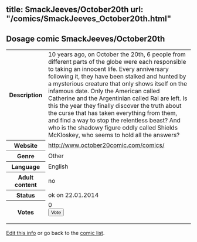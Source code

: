 title: SmackJeeves/October20th
url: "/comics/SmackJeeves_October20th.html"
---
Dosage comic SmackJeeves/October20th
-----------------------------------------

<p id="msg"></p>
<script type="text/javascript">
if (window.location.search === '?edit_info_mail=sent_ok') {
  var elem = document.getElementById("msg");
  elem.innerHTML = 'Edited information sucessfully sent for review, which is usually done daily. Thanks!';
  elem.className = 'ok';
}
</script>
<table class="comicinfo">
<tr>
<th>Description</th><td>10 years ago, on October the 20th, 6 people from different parts of the globe were each responsible to taking an innocent life. Every anniversary following it, they have been stalked and hunted by a mysterious creature that only shows itself on the infamous date. Only the American called Catherine and the Argentinian called Rai are left. Is this the year they finally discover the truth about the curse that has taken everything from them, and find a way to stop the relentless beast? And who is the shadowy figure oddly called Shields McKloskey, who seems to hold all the answers?</td>
</tr>
<tr>
<th>Website</th><td><a href="http://www.october20comic.com/comics/">http://www.october20comic.com/comics/</a></td>
</tr>
<tr>
<th>Genre</th><td>Other</td>
</tr>
<tr>
<th>Language</th><td>English</td>
</tr>
<tr>
<th>Adult content</th><td>no</td>
</tr>
<tr>
<th>Status</th><td>ok on 22.01.2014</td>
</tr>
<tr>
<th>Votes</th><td>0
<form action="http://gaecounter.appspot.com/count/" method="POST">
<input name="name" type="hidden" value="SmackJeeves_October20th"/>
<input name="uid" type="hidden" id="voteuid" value=""/>
<input type="submit" value="Vote"/>
</form>
</td>
</tr>
</table>
<script type="text/javascript">
var ua = navigator.userAgent;
document.getElementById("voteuid").value = ua.replace(/[^a-zA-Z0-9\._:]/g , "_");;
</script>

[Edit this info](SmackJeeves_October20th_edit.html) or go back to the [comic list](../comic-index.html).

